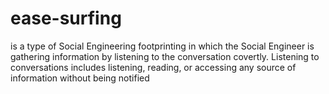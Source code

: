 # ease-surfing
is a type of Social Engineering footprinting in which the Social Engineer is gathering information by listening to the conversation covertly. Listening to conversations includes listening, reading, or accessing any source of information without being notified
